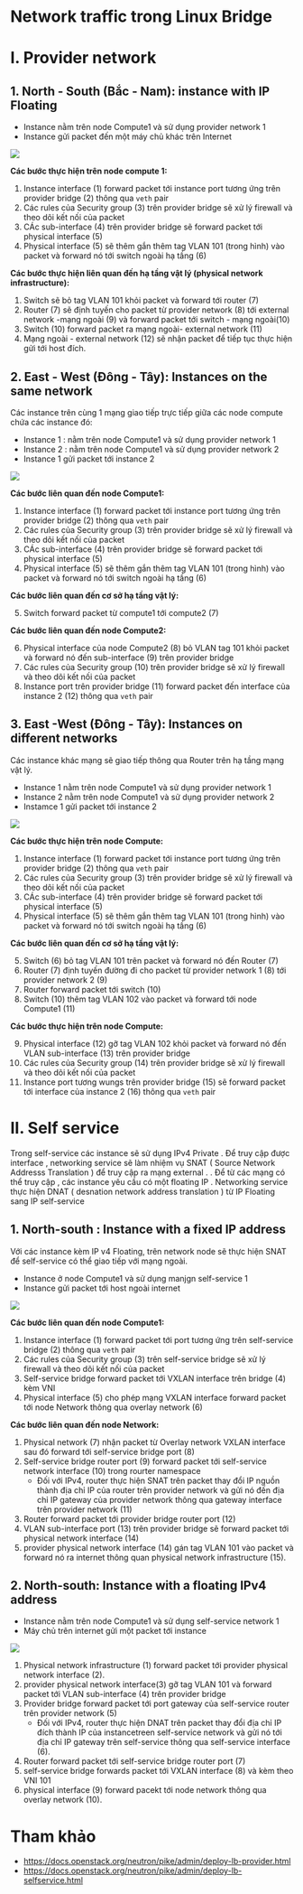 # Network traffic trong Linux Bridge

# I. Provider network
## 1. North - South (Bắc - Nam): instance with IP Floating
- Instance nằm trên node Compute1 và sử dụng provider network 1
- Instance gửi packet đến một máy chủ khác trên Internet

<img src="..\images\Screenshot_101.png">

**Các bước thực hiện trên node compute 1:**

1. Instance interface (1) forward packet tới instance port tương ứng trên provider bridge (2) thông qua `veth` pair
2. Các rules của Security group (3) trên provider bridge sẽ xử lý firewall và theo dõi kết nối của packet
3. CÁc sub-interface (4) trên provider bridge sẽ forward packet tới physical interface (5)
4. Physical interface (5) sẽ thêm gắn thêm tag VLAN 101 (trong hình) vào packet và forward nó tới switch ngoài hạ tầng (6)

**Các bước thực hiện liên quan đến hạ tầng vật lý (physical network infrastructure):**

1. Switch sẽ bỏ tag VLAN 101 khỏi packet và forward tới router (7)
2. Router (7) sẽ định tuyến cho packet từ provider network (8) tới external network -mạng ngoài (9) và forward packet tới switch - mạng ngoài(10)
3. Switch (10) forward packet ra mạng ngoài- external network (11)
4. Mạng ngoài - external network (12) sẽ nhận packet để tiếp tục thực hiện gửi tới host đích.

## 2. East - West (Đông - Tây): Instances on the same network
Các instance trên cùng 1 mạng giao tiếp trực tiếp giữa các node compute chứa các instance đó:
- Instance 1 : nằm trên node Compute1 và sử dụng provider network 1
- Instance 2 : nằm trên node Compute1 và sử dụng provider network 2 
- Instance 1 gửi packet tới instance 2

<img src="..\images\Screenshot_102.png">

**Các bước liên quan đến node Compute1:**

1. Instance interface (1) forward packet tới instance port tương ứng trên provider bridge (2) thông qua `veth` pair
2. Các rules của Security group (3) trên provider bridge sẽ xử lý firewall và theo dõi kết nối của packet
3. CÁc sub-interface (4) trên provider bridge sẽ forward packet tới physical interface (5)
4. Physical interface (5) sẽ thêm gắn thêm tag VLAN 101 (trong hình) vào packet và forward nó tới switch ngoài hạ tầng (6)

**Các bước liên quan đến cơ sở hạ tầng vật lý:**

5. Switch forward packet từ compute1 tới compute2 (7)

**Các bước liên quan đến node Compute2:**

6. Physical interface của node Compute2 (8) bỏ VLAN tag 101 khỏi packet và forward nó đến sub-interface (9) trên provider bridge
7. Các rules của Security group (10) trên provider bridge sẽ xử lý firewall và theo dõi kết nối của packet
8. Instance port trên provider bridge (11) forward packet đến interface của instance 2 (12) thông qua `veth` pair

## 3. East -West (Đông - Tây): Instances on different networks
Các instance khác mạng sẽ giao tiếp thông qua Router trên hạ tầng mạng vật lý.
- Instance 1 nằm trên node Compute1 và sử dụng provider network 1
- Instance 2 nằm trên node Compute1 và sử dụng provider network 2
- Instamce 1 gửi packet tới instance 2

<img src="..\images\Screenshot_103.png">

**Các bước thực hiện trên node Compute:**

1. Instance interface (1) forward packet tới instance port tương ứng trên provider bridge (2) thông qua `veth` pair
2. Các rules của Security group (3) trên provider bridge sẽ xử lý firewall và theo dõi kết nối của packet
3. CÁc sub-interface (4) trên provider bridge sẽ forward packet tới physical interface (5)
4. Physical interface (5) sẽ thêm gắn thêm tag VLAN 101 (trong hình) vào packet và forward nó tới switch ngoài hạ tầng (6)

**Các bước liên quan đến cơ sở hạ tầng vật lý:**

5. Switch (6) bỏ tag VLAN 101 trên packet và forward nó đến Router (7)
6. Router (7) định tuyến đường đi cho packet từ provider network 1 (8) tới provider network 2 (9)
7. Router forward packet tới switch (10)
8. Switch (10) thêm tag VLAN 102 vào packet và forward tới node Compute1 (11)

**Các bước thực hiện trên node Compute:**

9. Physical interface (12) gỡ tag VLAN 102 khỏi packet và forward nó đến VLAN sub-interface (13) trên provider bridge
10. Các rules của Security group (14) trên provider bridge sẽ xử lý firewall và theo dõi kết nối của packet
11. Instance port tương wungs trên provider bridge (15) sẽ forward packet tới interface của instance 2 (16) thông qua `veth` pair

# II. Self service
Trong self-service các instance sẽ sử dụng IPv4 Private . Để truy cập được interface , networking service sẽ làm nhiệm vụ SNAT ( Source Network Addresss Translation ) để truy cập ra mạng external . . Để từ các mạng có thể truy cập , các instance yêu cầu có một floating IP . Networking service thực hiện DNAT ( desnation network address translation ) từ IP Floating sang IP self-service
## 1. North-south : Instance with a fixed IP address
Với các instance kèm IP v4 Floating, trên network node sẽ thực hiện SNAT để self-service có thể giao tiếp với mạng ngoài.

- Instance ở node Compute1 và sử dụng manjgn self-service 1
- Instance gửi packet tới host ngoài internet

<img src="..\images\Screenshot_104.png">

**Các bước liên quan đến node Compute1:**
1. Instance interface (1) forward packet tới port tương ứng trên self-service bridge (2) thông qua `veth` pair
2. Các rules của Security group (3) trên self-service bridge sẽ xử lý firewall và theo dõi kết nối của packet
3. Self-service bridge forward packet tới VXLAN interface trên bridge (4) kèm VNI
4. Physical interface (5) cho phép mạng VXLAN interface forward packet tới node Network thông qua overlay network (6)

**Các bước liên quan đến node Network:**
1. Physical network (7) nhận packet từ Overlay network VXLAN interface sau đó forward tới self-service bridge port (8)
2. Self-service bridge router port (9) forward packet tới self-service network interface (10) trong rourter namespace
    - Đối với IPv4, router thực hiện SNAT trên packet thay đổi IP nguồn thành địa chỉ IP của router trên provider network và gửi nó đến địa chỉ IP gateway  của provider network thông qua gateway interface trên provider network (11)
3. Router forward packet tới provider bridge router port (12)
4. VLAN sub-interface port (13) trên provider bridge sẽ forward packet tới physical network interface (14)
5. provider physical network interface (14) gán tag VLAN 101 vào packet và forward nó ra internet thông quan physical network infrastructure (15).

## 2. North-south: Instance with a floating IPv4 address
- Instance nằm trên node Compute1 và sử dụng self-service network 1
- Máy chủ trên internet gửi một packet tới instance

<img src="..\images\Screenshot_105.png">

1. Physical network infrastructure (1) forward packet tới provider physical network interface (2).
2. provider physical network interface(3) gỡ tag VLAN 101 và forward packet tới VLAN sub-interface (4) trên provider bridge
3. Provider bridge forward packet tới port gateway của self-service router trên provider network (5)
    - Đối với IPv4, router thực hiện DNAT trên packet thay đổi địa chỉ IP đích thành IP của instancetreen self-service network và gửi nó tới địa chỉ IP gateway trên self-service thông qua self-service interface (6).
4. Router forward packet tới self-service bridge router port (7)
5. self-service bridge forwards packet tới VXLAN interface (8) và kèm theo VNI 101
6.  physical interface (9) forward pacekt tới node network thông qua overlay network (10).









# Tham khảo
- https://docs.openstack.org/neutron/pike/admin/deploy-lb-provider.html
- https://docs.openstack.org/neutron/pike/admin/deploy-lb-selfservice.html
